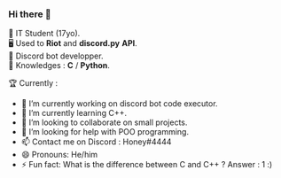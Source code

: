 ### Hi there 👋

🏫 IT Student (17yo).  
🖥️ Used to **Riot** and **discord.py** __API__.  
🔧 Discord bot developper.  
📖 Knowledges : **C** / **Python**.  

🏆 Currently :
- 🔭 I’m currently working on discord bot code executor.
- 🌱 I’m currently learning C++.
- 👯 I’m looking to collaborate on small projects.
- 🤔 I’m looking for help with POO programming.
- 📫 Contact me on Discord : Honey#4444
- 😄 Pronouns: He/him
- ⚡ Fun fact: What is the difference between C and C++ ? Answer : 1 :)
